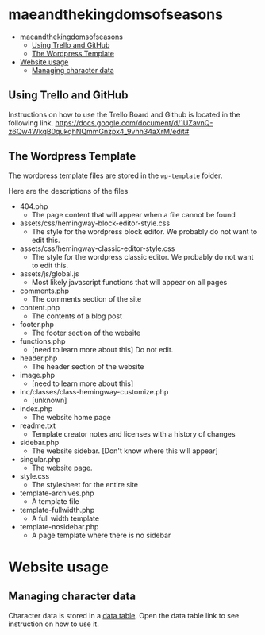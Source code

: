 # maeandthekingdomsofseasons

- [maeandthekingdomsofseasons](#maeandthekingdomsofseasons)
  - [Using Trello and GitHub](#using-trello-and-github)
  - [The Wordpress Template](#the-wordpress-template)
- [Website usage](#website-usage)
  - [Managing character data](#managing-character-data)

## Using Trello and GitHub

Instructions on how to use the Trello Board and Github is located in the following link.
https://docs.google.com/document/d/1UZavnQ-z6Qw4WkqB0qukqhNQmmGnzpx4_9vhh34aXrM/edit#


## The Wordpress Template

The wordpress template files are stored in the `wp-template` folder.

Here are the descriptions of the files

- 404.php
  - The page content that will appear when a file cannot be found
- assets/css/hemingway-block-editor-style.css
  - The style for the wordpress block editor.  We probably do not want to edit this.
- assets/css/hemingway-classic-editor-style.css
  - The style for the wordpress classic editor.  We probably do not want to edit this.
- assets/js/global.js
  - Most likely javascript functions that will appear on all pages
- comments.php
  - The comments section of the site
- content.php
  - The contents of a blog post
- footer.php
  - The footer section of the website
- functions.php
  - [need to learn more about this]  Do not edit.
- header.php
  - The header section of the website
- image.php
  - [need to learn more about this]
- inc/classes/class-hemingway-customize.php
  - [unknown]
- index.php
  - The website home page
- readme.txt
  - Template creator notes and licenses with a history of changes
- sidebar.php
  - The website sidebar.  [Don't know where this will appear]
- singular.php
  - The website page.
- style.css
  - The stylesheet for the entire site
- template-archives.php
  - A template file
- template-fullwidth.php
  - A full width template
- template-nosidebar.php
  - A page template where there is no sidebar

# Website usage

## Managing character data

Character data is stored in a [data table](https://docs.google.com/spreadsheets/d/1tYCziig9hmANi0z_TAZYVL7dbd5rgF58lTuP_XkFa7s).  Open the data table link to see instruction on how to use it.
